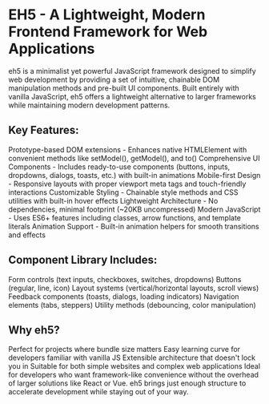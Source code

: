 # EH5 - A Lightweight, Modern Frontend Framework for Web Applications

eh5 is a minimalist yet powerful JavaScript framework designed to simplify web development by providing a set of intuitive, chainable DOM manipulation methods and pre-built UI components. Built entirely with vanilla JavaScript, eh5 offers a lightweight alternative to larger frameworks while maintaining modern development patterns.

## Key Features:

Prototype-based DOM extensions - Enhances native HTMLElement with convenient methods like setModel(), getModel(), and to()
Comprehensive UI Components - Includes ready-to-use components (buttons, inputs, dropdowns, dialogs, toasts, etc.) with built-in animations
Mobile-first Design - Responsive layouts with proper viewport meta tags and touch-friendly interactions
Customizable Styling - Chainable style methods and CSS utilities with built-in hover effects
Lightweight Architecture - No dependencies, minimal footprint (~20KB uncompressed)
Modern JavaScript - Uses ES6+ features including classes, arrow functions, and template literals
Animation Support - Built-in animation helpers for smooth transitions and effects


## Component Library Includes:

Form controls (text inputs, checkboxes, switches, dropdowns)
Buttons (regular, line, icon)
Layout systems (vertical/horizontal layouts, scroll views)
Feedback components (toasts, dialogs, loading indicators)
Navigation elements (tabs, steppers)
Utility methods (debouncing, color manipulation)


## Why eh5?

Perfect for projects where bundle size matters
Easy learning curve for developers familiar with vanilla JS
Extensible architecture that doesn't lock you in
Suitable for both simple websites and complex web applications
Ideal for developers who want framework-like convenience without the overhead of larger solutions like React or Vue. eh5 brings just enough structure to accelerate development while staying out of your way.
